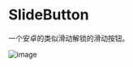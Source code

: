 # SlideButton
一个安卓的类似滑动解锁的滑动按钮。

![image](https://github.com/crowerly/SlideButton/blob/master/Screenshot_1511063647.png?raw=true)
